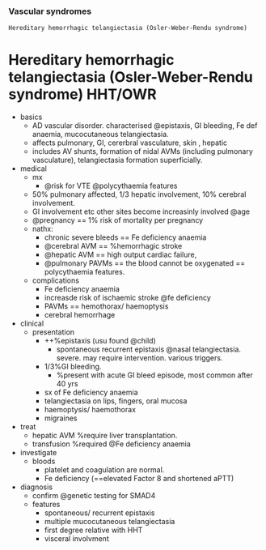     
### Vascular syndromes
    Hereditary hemorrhagic telangiectasia (Osler-Weber-Rendu syndrome)


# Hereditary hemorrhagic telangiectasia (Osler-Weber-Rendu syndrome) HHT/OWR
- basics
    + AD vascular disorder. characterised @epistaxis, GI bleeding, Fe def anaemia, mucocutaneous telangiectasia.
    + affects pulmonary, GI, cererbral vasculature, skin , hepatic
    + includes AV shunts, formation of nidal AVMs (including pulmonary vasculature), telangiectasia formation superficially.
- medical
    + mx
        * @risk for VTE @polycythaemia features
    + 50% pulmonary affected, 1/3 hepatic involvement, 10% cerebral involvement.
    + GI involvement etc other sites become increasinly involved @age
    + @pregnancy == 1% risk of mortality per pregnancy
    + nathx:
        * chronic severe bleeds == Fe deficiency anaemia
        * @cerebral AVM == %hemorrhagic stroke
        * @hepatic AVM == high output cardiac failure, 
        * @pulmonary PAVMs == the blood cannot be oxygenated == polycythaemia features. 
    + complications
        * Fe deficiency anaemia
        * increasde risk of ischaemic stroke @fe deficiency
        * PAVMs == hemothorax/ haemoptysis
        * cerebral hemorrhage
- clinical
    + presentation
        * ++%epistaxis (usu found @child)
            - spontaneous recurrent epistaxis @nasal telangiectasia. severe. may require intervention. various triggers. 
        * 1/3%GI bleeding. 
            - %present with acute GI bleed episode, most common after 40 yrs
        * sx of Fe deficiency anaemia
        * telangiectasia on lips, fingers, oral mucosa
        * haemoptysis/ haemothorax
        * migraines
- treat
    + hepatic AVM %require liver transplantation.
    + transfusion %required @Fe deficiency anaemia
- investigate
    + bloods
        * platelet and coagulation are normal.
        * Fe deficiency (==elevated Factor 8 and shortened aPTT)
- diagnosis
    + confirm @genetic testing for SMAD4
    + features
        * spontaneous/ recurrent epistaxis
        * multiple mucocutaneous telangiectasia
        * first degree relative with HHT
        * visceral involvment

